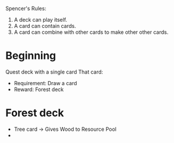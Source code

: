 Spencer's Rules:
1) A deck can play itself.
2) A card can contain cards.
3) A card can combine with other cards to make other other cards.

# Beginning
Quest deck with a single card
That card:
  - Requirement: Draw a card
  - Reward: Forest deck

# Forest deck
- Tree card -> Gives Wood to Resource Pool
- 
